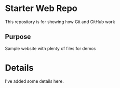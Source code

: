 # Starter Web Repo

This repository is for showing how Git and GitHub work

## Purpose

Sample website with plenty of files for demos

# Details
I've added some details here.